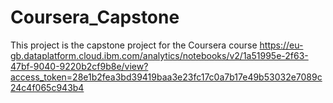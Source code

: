 # Coursera_Capstone
This project is the capstone project for the Coursera course
https://eu-gb.dataplatform.cloud.ibm.com/analytics/notebooks/v2/1a51995e-2f63-47bf-9040-9220b2cf9b8e/view?access_token=28e1b2fea3bd39419baa3e23fc17c0a7b17e49b53032e7089c24c4f065c943b4
